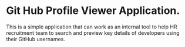 # Git Hub Profile Viewer Application.

This is a simple application that can work as an internal tool to help HR recruitment team to search and preview key details of developers using their GitHub usernames.
